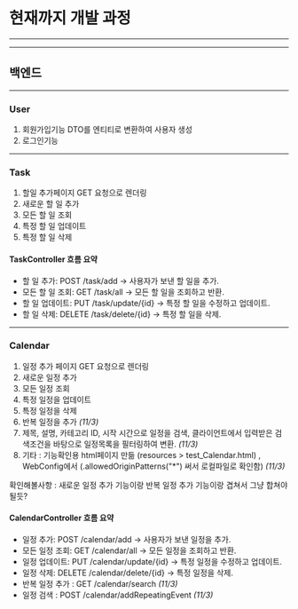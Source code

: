 # 현재까지 개발 과정

---
***

## 백엔드 

---

### User
1. 회원가입기능 DTO를 엔티티로 변환하여 사용자 생성
2. 로그인기능 

---
### Task
1. 할일 추가페이지 GET 요청으로 렌더링
2. 새로운 할 일 추가
3. 모든 할 일 조회
4. 특정 할 일 업데이트
5. 특정 할 일 삭제

#### TaskController 흐름 요약
- 할 일 추가: POST /task/add → 사용자가 보낸 할 일을 추가.
- 모든 할 일 조회: GET /task/all → 모든 할 일을 조회하고 반환.
- 할 일 업데이트: PUT /task/update/{id} → 특정 할 일을 수정하고 업데이트.
- 할 일 삭제: DELETE /task/delete/{id} → 특정 할 일을 삭제.

---

### Calendar
1. 일정 추가 페이지 GET 요청으로 렌더링
2. 새로운 일정 추가
3. 모든 일정 조회
4. 특정 일정을 업데이트
5. 특정 일정을 삭제
6. 반복 일정을 추가 _(11/3)_
7. 제목, 설명, 카테고리 ID, 시작 시간으로 일정을 검색, 클라이언트에서 입력받은 검색조건을 바탕으로 일정목록을 필터링하여 변환. _(11/3)_
8. 기타 : 기능확인용 html페이지 만듦 (resources > test_Calendar.html) , WebConfig에서 (.allowedOriginPatterns("*") 써서 로컬파일로 확인함) _(11/3)_

확인해볼사항 : 새로운 일정 추가 기능이랑 반복 일정 추가 기능이랑 겹쳐서 그냥 합쳐야될듯?

#### CalendarController 흐름 요약
- 일정 추가: POST /calendar/add → 사용자가 보낸 일정을 추가.
- 모든 일정 조회: GET /calendar/all → 모든 일정을 조회하고 반환.
- 일정 업데이트: PUT /calendar/update/{id} → 특정 일정을 수정하고 업데이트.
- 일정 삭제: DELETE /calendar/delete/{id} → 특정 일정을 삭제.
- 반복 일정 추가 : GET /calendar/search  _(11/3)_
- 일정 검색 : POST /calendar/addRepeatingEvent _(11/3)_